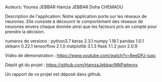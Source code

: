 Auteurs:
Younes JEBBAR
Hamza JEBBAR
Doha CHEMAOU

Description de l'application:
Notre application porte sur les réseaux de neurones. Elle consiste à découvrir le comportement des réseaux de neurones envers chaque donnée ainsi que les facteurs pris en compte pour prendre la décision.



numeros de versions :
python3.7
keras 2.3.1
numpy 1.18.1
pandas 1.0.1
sklearn 0.22.1
tensorflow 2.1.0
matplotlib 3.1.3
flask 1.1.2
json 2.0.9


Vidéo de démonstration :
https://www.youtube.com/watch?v=8eeDPJ-iuqc

Dépôt git du projet : 
https://github.com/HamzaJebbar/NNPatterns



Un rapport de ce projet est déposé dans github.
